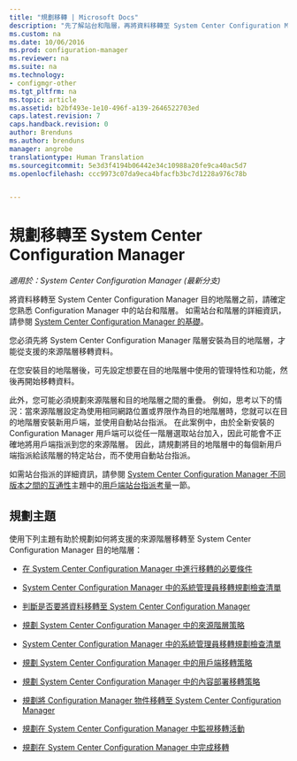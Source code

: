 ```yaml
---
title: "規劃移轉 | Microsoft Docs"
description: "先了解站台和階層，再將資料移轉至 System Center Configuration Manager 目的地階層。"
ms.custom: na
ms.date: 10/06/2016
ms.prod: configuration-manager
ms.reviewer: na
ms.suite: na
ms.technology:
- configmgr-other
ms.tgt_pltfrm: na
ms.topic: article
ms.assetid: b2bf493e-1e10-496f-a139-2646522703ed
caps.latest.revision: 7
caps.handback.revision: 0
author: Brenduns
ms.author: brenduns
manager: angrobe
translationtype: Human Translation
ms.sourcegitcommit: 5e3d3f4194b06442e34c10988a20fe9ca40ac5d7
ms.openlocfilehash: ccc9973c07da9eca4bfacfb3bc7d1228a976c78b


---
```

# <a name="planning-for-migration-to-system-center-configuration-manager"></a>規劃移轉至 System Center Configuration Manager

*適用於：System Center Configuration Manager (最新分支)*

將資料移轉至 System Center Configuration Manager 目的地階層之前，請確定您熟悉 Configuration Manager 中的站台和階層。 如需站台和階層的詳細資訊，請參閱 [System Center Configuration Manager 的基礎](../../core/understand/fundamentals.md)。  

 您必須先將 System Center Configuration Manager 階層安裝為目的地階層，才能從支援的來源階層移轉資料。  

 在您安裝目的地階層後，可先設定想要在目的地階層中使用的管理特性和功能，然後再開始移轉資料。  

 此外，您可能必須規劃來源階層和目的地階層之間的重疊。 例如，思考以下的情況：當來源階層設定為使用相同網路位置或界限作為目的地階層時，您就可以在目的地階層安裝新用戶端，並使用自動站台指派。 在此案例中，由於全新安裝的 Configuration Manager 用戶端可以從任一階層選取站台加入，因此可能會不正確地將用戶端指派到您的來源階層。 因此，請規劃將目的地階層中的每個新用戶端指派給該階層的特定站台，而不使用自動站台指派。  

 如需站台指派的詳細資訊，請參閱 [System Center Configuration Manager 不同版本之間的互通性](../../core/plan-design/hierarchy/interoperability-between-different-versions.md)主題中的[用戶端站台指派考量](../../core/plan-design/hierarchy/interoperability-between-different-versions.md#BKMK_SupConfigSiteAssignment)一節。  

## <a name="planning-topics"></a>規劃主題  
 使用下列主題有助於規劃如何將支援的來源階層移轉至 System Center Configuration Manager 目的地階層：  

-   [在 System Center Configuration Manager 中進行移轉的必要條件](../../core/migration/prerequisites-for-migration.md)  

-   [System Center Configuration Manager 中的系統管理員移轉規劃檢查清單](../../core/migration/administrator-checklists-for-migration-planning.md)  

-   [判斷是否要將資料移轉至 System Center Configuration Manager](../../core/migration/determine-whether-to-migrate-data.md)  

-   [規劃 System Center Configuration Manager 中的來源階層策略](../../core/migration/planning-a-source-hierarchy-strategy.md)  

-   [System Center Configuration Manager 中的系統管理員移轉規劃檢查清單](../../core/migration/administrator-checklists-for-migration-planning.md)  

-   [規劃 System Center Configuration Manager 中的用戶端移轉策略](../../core/migration/planning-a-client-migration-strategy.md)  

-   [規劃 System Center Configuration Manager 中的內容部署移轉策略](../../core/migration/planning-a-content-deployment-migration-strategy.md)  

-   [規劃將 Configuration Manager 物件移轉至 System Center Configuration Manager](../../core/migration/planning-for-the-migration-of-objects.md)  

-   [規劃在 System Center Configuration Manager 中監視移轉活動](../../core/migration/planning-to-monitor-migration-activity.md)  

-   [規劃在 System Center Configuration Manager 中完成移轉](../../core/migration/planning-to-complete-migration.md)  



<!--HONumber=Dec16_HO3-->


